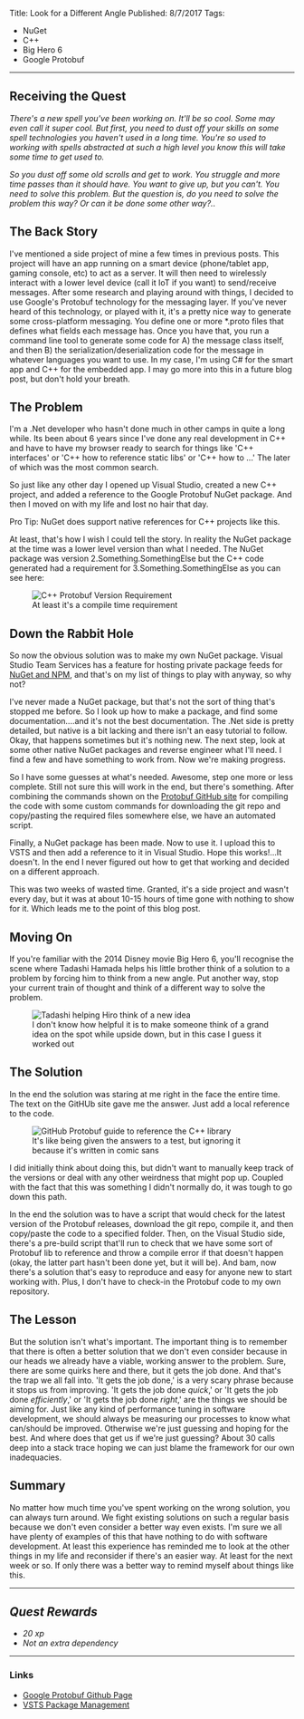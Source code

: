 Title: Look for a Different Angle
Published: 8/7/2017
Tags: 
- NuGet
- C++
- Big Hero 6
- Google Protobuf
---

## Receiving the Quest
*There's a new spell you've been working on. It'll be so cool. Some may even call it super cool. But first, you need to dust off your skills on some spell technologies you haven't used in a long time. You're so used to working with spells abstracted at such a high level you know this will take some time to get used to.*

*So you dust off some old scrolls and get to work. You struggle and more time passes than it should have. You want to give up, but you can't. You need to solve this problem. But the question is, do you need to solve the problem this way? Or can it be done some other way?..*

## The Back Story

I've mentioned a side project of mine a few times in previous posts. This project will have an app running on a smart device (phone/tablet app, gaming console, etc) to act as a server. It will then need to wirelessly interact with a lower level device (call it IoT if you want) to send/receive messages. After some research and playing around with things, I decided to use Google's Protobuf technology for the messaging layer. If you've never heard of this technology, or played with it, it's a pretty nice way to generate some cross-platform messaging. You define one or more *.proto files that defines what fields each message has. Once you have that, you run a command line tool to generate some code for A) the message class itself, and then B) the serialization/deserialization code for the message in whatever languages you want to use. In my case, I'm using C# for the smart app and C++ for the embedded app. I may go more into this in a future blog post, but don't hold your breath.

## The Problem

I'm a .Net developer who hasn't done much in other camps in quite a long while. Its been about 6 years since I've done any real development in C++ and have to have my browser ready to search for things like 'C++ interfaces' or 'C++ how to reference static libs' or 'C++ how to ...' The later of which was the most common search.

So just like any other day I opened up Visual Studio, created a new C++ project, and added a reference to the Google Protobuf NuGet package. And then I moved on with my life and lost no hair that day.

<div class="alert alert-info">
  <p>Pro Tip: NuGet does support native references for C++ projects like this. </p>
</div>

At least, that's how I wish I could tell the story. In reality the NuGet package at the time was a lower level version than what I needed. The NuGet package was version 2.Something.SomethingElse but the C++ code generated had a requirement for 3.Something.SomethingElse as you can see here:

<figure>
  <img src="__StorageSiteUrl__Assets/Images/BlogPostImages/03/CppProtobufVersionRequirement.png" alt="C++ Protobuf Version Requirement" class="img-fluid">
  <figcaption>At least it's a compile time requirement</figcaption>
</figure>

## Down the Rabbit Hole

So now the obvious solution was to make my own NuGet package. Visual Studio Team Services has a feature for hosting private package feeds for [NuGet and NPM](https://www.visualstudio.com/en-us/docs/package/overview), and that's on my list of things to play with anyway, so why not? 

I've never made a NuGet package, but that's not the sort of thing that's stopped me before. So I look up how to make a package, and find some documentation....and it's not the best documentation. The .Net side is pretty detailed, but native is a bit lacking and there isn't an easy tutorial to follow. Okay, that happens sometimes but it's nothing new. The next step, look at some other native NuGet packages and reverse engineer what I'll need. I find a few and have something to work from. Now we're making progress. 

So I have some guesses at what's needed. Awesome, step one more or less complete. Still not sure this will work in the end, but there's something. After combining the commands shown on the [Protobuf GitHub site](https://github.com/google/protobuf/blob/master/src/README.md) for compiling the code with some custom commands for downloading the git repo and copy/pasting the required files somewhere else, we have an automated script. 

Finally, a NuGet package has been made. Now to use it. I upload this to VSTS and then add a reference to it in Visual Studio. Hope this works!...It doesn't. In the end I never figured out how to get that working and decided on a different approach. 

This was two weeks of wasted time. Granted, it's a side project and wasn't every day, but it was at about 10-15 hours of time gone with nothing to show for it. Which leads me to the point of this blog post. 

## Moving On

If you're familiar with the 2014 Disney movie Big Hero 6, you'll recognise the scene where Tadashi Hamada helps his little brother think of a solution to a problem by forcing him to think from a new angle. Put another way, stop your current train of thought and think of a different way to solve the problem.

<figure>
  <img src="__StorageSiteUrl__Assets/Images/BlogPostImages/03/TadashiThinkFromANewAngle.gif" alt="Tadashi helping Hiro think of a new idea" class="img-fluid">
  <figcaption>I don't know how helpful it is to make someone think of a grand idea on the spot while upside down, but in this case I guess it worked out</figcaption>
</figure>


## The Solution

In the end the solution was staring at me right in the face the entire time. The text on the GitHUb site gave me the answer. Just add a local reference to the code.

<figure>
  <img src="__StorageSiteUrl__Assets/Images/BlogPostImages/03/HowToReferenceProtobufCpp.png" alt="GitHub Protobuf guide to reference the C++ library" class="img-fluid">
  <figcaption>It's like being given the answers to a test, but ignoring it because it's written in comic sans</figcaption>
</figure>

I did initially think about doing this, but didn't want to manually keep track of the versions or deal with any other weirdness that might pop up. Coupled with the fact that this was something I didn't normally do, it was tough to go down this path.

In the end the solution was to have a script that would check for the latest version of the Protobuf releases, download the git repo, compile it, and then copy/paste the code to a specified folder. Then, on the Visual Studio side, there's a pre-build script that'll run to check that we have some sort of Protobuf lib to reference and throw a compile error if that doesn't happen (okay, the latter part hasn't been done yet, but it will be). And bam, now there's a solution that's easy to reproduce and easy for anyone new to start working with. Plus, I don't have to check-in the Protobuf code to my own repository. 

## The Lesson

But the solution isn't what's important. The important thing is to remember that there is often a better solution that we don't even consider because in our heads we already have a viable, working answer to the problem. Sure, there are some quirks here and there, but it gets the job done. And that's the trap we all fall into. 'It gets the job done,' is a very scary phrase because it stops us from improving. 'It gets the job done *quick*,' or 'It gets the job done *efficiently*,' or 'It gets the job done *right*,' are the things we should be aiming for. Just like any kind of performance tuning in software development, we should always be measuring our processes to know what can/should be improved. Otherwise we're just guessing and hoping for the best. And where does that get us if we're just guessing? About 30 calls deep into a stack trace hoping we can just blame the framework for our own inadequacies.

## Summary

No matter how much time you've spent working on the wrong solution, you can always turn around. We fight existing solutions on such a regular basis because we don't even consider a better way even exists. I'm sure we all have plenty of examples of this that have nothing to do with software development. At least this experience has reminded me to look at the other things in my life and reconsider if there's an easier way. At least for the next week or so. If only there was a better way to remind myself about things like this.

---

## *Quest Rewards*
- *20 xp*
- *Not an extra dependency*
---

### Links
- [Google Protobuf Github Page](https://github.com/google/protobuf)
- [VSTS Package Management](https://www.visualstudio.com/en-us/docs/package/overview)
